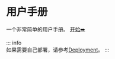 
# 用户手册

一个非常简单的用户手册。
[开始➡️](./add-edit-entry.md)

::: info  
如果需要自己部署，请参考[Deployment](/deployment/)。
::: 